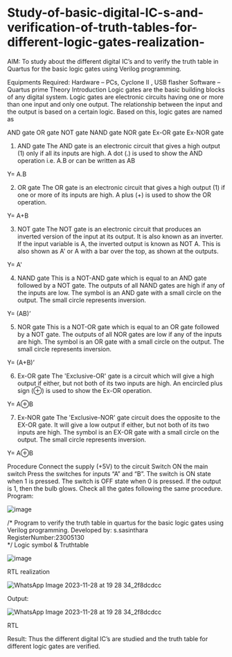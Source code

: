 # Study-of-basic-digital-IC-s-and-verification-of-truth-tables-for-different-logic-gates-realization-
 AIM:
To study about the different digital IC’s and to verify the truth table in Quartus for the basic logic gates using Verilog programming.

Equipments Required:
Hardware – PCs, Cyclone II , USB flasher
Software – Quartus prime
Theory
Introduction
Logic gates are the basic building blocks of any digital system. Logic gates are electronic circuits having one or more than one input and only one output. The relationship between the input and the output is based on a certain logic. Based on this, logic gates are named as

AND gate
OR gate
NOT gate
NAND gate
NOR gate
Ex-OR gate
Ex-NOR gate
1) AND gate
The AND gate is an electronic circuit that gives a high output (1) only if all its inputs are high. A dot (.) is used to show the AND operation i.e. A.B or can be written as AB

Y= A.B

2) OR gate
The OR gate is an electronic circuit that gives a high output (1) if one or more of its inputs are high. A plus (+) is used to show the OR operation.

Y= A+B

3) NOT gate
The NOT gate is an electronic circuit that produces an inverted version of the input at its output. It is also known as an inverter. If the input variable is A, the inverted output is known as NOT A. This is also shown as A' or A with a bar over the top, as shown at the outputs.

Y= A'

4) NAND gate
This is a NOT-AND gate which is equal to an AND gate followed by a NOT gate. The outputs of all NAND gates are high if any of the inputs are low. The symbol is an AND gate with a small circle on the output. The small circle represents inversion.

Y= (AB)’

5) NOR gate
This is a NOT-OR gate which is equal to an OR gate followed by a NOT gate. The outputs of all NOR gates are low if any of the inputs are high. The symbol is an OR gate with a small circle on the output. The small circle represents inversion.

Y= (A+B)’

6) Ex-OR gate
The 'Exclusive-OR' gate is a circuit which will give a high output if either, but not both of its two inputs are high. An encircled plus sign (⊕) is used to show the Ex-OR operation.

Y= A⊕B

7) Ex-NOR gate
The 'Exclusive-NOR' gate circuit does the opposite to the EX-OR gate. It will give a low output if either, but not both of its two inputs are high. The symbol is an EX-OR gate with a small circle on the output. The small circle represents inversion.

Y= A⊕B

Procedure
Connect the supply (+5V) to the circuit
Switch ON the main switch
Press the switches for inputs “A” and “B”. The switch is ON state when 1 is pressed. The switch is OFF state when 0 is pressed.
If the output is 1, then the bulb glows.
Check all the gates following the same procedure.
Program:

![image](https://github.com/sasi1324/Study-of-basic-digital-IC-s-and-verification-of-truth-tables-for-different-logic-gates-realization-/assets/150313315/41c0b492-f71d-45ee-9901-3400b77e39ea)

/*
Program to verify the truth table in quartus for the basic logic gates using Verilog programming.
Developed by: s.sasinthara
RegisterNumber:23005130  
*/
Logic symbol & Truthtable

![image](https://github.com/sasi1324/Study-of-basic-digital-IC-s-and-verification-of-truth-tables-for-different-logic-gates-realization-/assets/150313315/cedffb26-e178-45d8-a191-fa1c52567bae)

RTL realization

![WhatsApp Image 2023-11-28 at 19 28 34_2f8dcdcc](https://github.com/sasi1324/Study-of-basic-digital-IC-s-and-verification-of-truth-tables-for-different-logic-gates-realization-/assets/150313315/0b826025-3919-4f29-947c-19fa1562b3f1)

Output:

![WhatsApp Image 2023-11-28 at 19 28 34_2f8dcdcc](https://github.com/sasi1324/Study-of-basic-digital-IC-s-and-verification-of-truth-tables-for-different-logic-gates-realization-/assets/150313315/71d7ebfb-63eb-4dd4-a53c-846c79d8346c)

RTL

Result:
Thus the different digital IC’s are studied and the truth table for different logic gates are verified.
